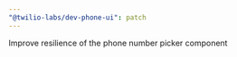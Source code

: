 ```yaml
---
"@twilio-labs/dev-phone-ui": patch
---
```


Improve resilience of the phone number picker component
